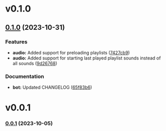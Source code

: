 # v0.1.0

## [0.1.0](https://github.com/vadanx/foundryvtt-common-library/compare/v0.0.1...v0.1.0) (2023-10-31)


### Features

* **audio:** Added support for preloading playlists ([7427cb9](https://github.com/vadanx/foundryvtt-common-library/commit/7427cb9ce65f7b28f793eef8dcceae20fc4ac489))
* **audio:** Added support for starting last played playlist sounds instead of all sounds ([9d26768](https://github.com/vadanx/foundryvtt-common-library/commit/9d26768f9243a96787816e389d759d6b22912989))


### Documentation

* **bot:** Updated CHANGELOG ([65f83b6](https://github.com/vadanx/foundryvtt-common-library/commit/65f83b6da5c84704ad61949e9a1c50582141c3a1))



# v0.0.1

### [0.0.1](https://github.com/vadanx/foundryvtt-common-library/compare/v0.0.0...v0.0.1) (2023-10-05)



